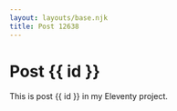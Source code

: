 ```yaml
---
layout: layouts/base.njk
title: Post 12638
---
```


# Post {{ id }}

This is post {{ id }} in my Eleventy project.
